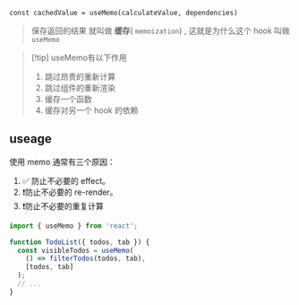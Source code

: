 `const cachedValue = useMemo(calculateValue, dependencies)`

> 保存返回的结果 就叫做 **缓存**( `memoization`) , 这就是为什么这个 hook 叫做 `useMemo` 


>[!tip] useMemo有以下作用
>1. 跳过昂贵的重新计算   
>2. 跳过组件的重新渲染
>3. 缓存一个函数
>4. 缓存对另一个 hook 的依赖


## useage

使用 memo 通常有三个原因：
1.  ✅ 防止不必要的 effect。
2.  ❗️防止不必要的 re-render。
3.  ❗️防止不必要的重复计算

```jsx
import { useMemo } from 'react';

function TodoList({ todos, tab }) {
  const visibleTodos = useMemo(
    () => filterTodos(todos, tab),
    [todos, tab]
  );
  // ...
}
```
